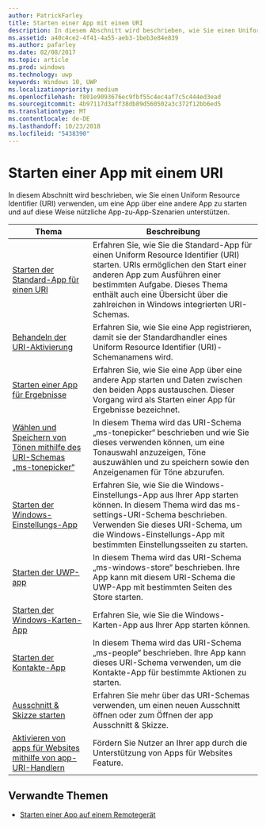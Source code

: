 ```yaml
---
author: PatrickFarley
title: Starten einer App mit einem URI
description: In diesem Abschnitt wird beschrieben, wie Sie einen Uniform Resource Identifier (URI) verwenden, um eine App über eine andere App zu starten.
ms.assetid: a40c4ce2-4f41-4a55-aeb3-1beb3e84e839
ms.author: pafarley
ms.date: 02/08/2017
ms.topic: article
ms.prod: windows
ms.technology: uwp
keywords: Windows 10, UWP
ms.localizationpriority: medium
ms.openlocfilehash: f801e9093676ec9fbf55c4ec4af7c5c444ed3ead
ms.sourcegitcommit: 4b97117d3aff38db89d560502a3c372f12bb6ed5
ms.translationtype: MT
ms.contentlocale: de-DE
ms.lasthandoff: 10/23/2018
ms.locfileid: "5438390"
---
```

# <a name="launch-an-app-with-a-uri"></a>Starten einer App mit einem URI

In diesem Abschnitt wird beschrieben, wie Sie einen Uniform Resource Identifier (URI) verwenden, um eine App über eine andere App zu starten und auf diese Weise nützliche App-zu-App-Szenarien unterstützen.

| Thema | Beschreibung |
|-------|-------------|
| [Starten der Standard-App für einen URI](launch-default-app.md) | Erfahren Sie, wie Sie die Standard-App für einen Uniform Resource Identifier (URI) starten. URIs ermöglichen den Start einer anderen App zum Ausführen einer bestimmten Aufgabe. Dieses Thema enthält auch eine Übersicht über die zahlreichen in Windows integrierten URI-Schemas. |
| [Behandeln der URI-Aktivierung](handle-uri-activation.md) | Erfahren Sie, wie Sie eine App registrieren, damit sie der Standardhandler eines Uniform Resource Identifier (URI)-Schemanamens wird. |
| [Starten einer App für Ergebnisse](how-to-launch-an-app-for-results.md) | Erfahren Sie, wie Sie eine App über eine andere App starten und Daten zwischen den beiden Apps austauschen. Dieser Vorgang wird als Starten einer App für Ergebnisse bezeichnet. |
| [Wählen und Speichern von Tönen mithilfe des URI-Schemas „ms-tonepicker“](launch-ringtone-picker.md) | In diesem Thema wird das URI-Schema „ms-tonepicker“ beschrieben und wie Sie dieses verwenden können, um eine Tonauswahl anzuzeigen, Töne auszuwählen und zu speichern sowie den Anzeigenamen für Töne abzurufen. |
| [Starten der Windows-Einstellungs-App](launch-settings-app.md) | Erfahren Sie, wie Sie die Windows-Einstellungs-App aus Ihrer App starten können. In diesem Thema wird das ms-settings-URI-Schema beschrieben. Verwenden Sie dieses URI-Schema, um die Windows-Einstellungs-App mit bestimmten Einstellungsseiten zu starten. |
| [Starten der UWP-app](launch-store-app.md) | In diesem Thema wird das URI-Schema „ms-windows-store“ beschrieben. Ihre App kann mit diesem URI-Schema die UWP-App mit bestimmten Seiten des Store starten. |
| [Starten der Windows-Karten-App](launch-maps-app.md) | Erfahren Sie, wie Sie die Windows-Karten-App aus Ihrer App starten können. |
| [Starten der Kontakte-App](launch-people-apps.md) | In diesem Thema wird das URI-Schema „ms-people“ beschrieben. Ihre App kann dieses URI-Schema verwenden, um die Kontakte-App für bestimmte Aktionen zu starten. |
| [Ausschnitt & Skizze starten](launch-screen-snipping.md) | Erfahren Sie mehr über das URI-Schemas verwenden, um einen neuen Ausschnitt öffnen oder zum Öffnen der app Ausschnitt & Skizze. |
| [Aktivieren von apps für Websites mithilfe von app-URI-Handlern](web-to-app-linking.md) | Fördern Sie Nutzer an Ihrer app durch die Unterstützung von Apps für Websites Feature. |

## <a name="related-topics"></a>Verwandte Themen
* [Starten einer App auf einem Remotegerät](launch-a-remote-app.md)
